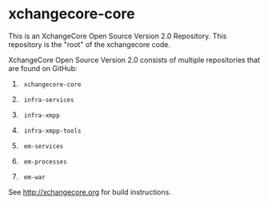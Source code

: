 # xchangecore-core
This is an XchangeCore Open Source Version 2.0 Repository.  This repository is the "root" of the xchangecore code.  

XchangeCore Open Source Version 2.0 consists of multiple repositories that are found on GitHub:

1.      xchangecore-core
2.      infra-services
3.      infra-xmpp
4.      infra-xmpp-tools
5.      em-services
6.      em-processes
7.      em-war

See http://xchangecore.org for build instructions.
